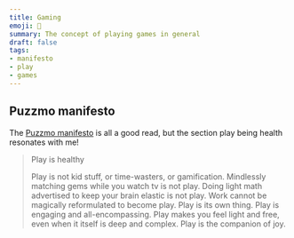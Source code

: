 ```yaml
---
title: Gaming
emoji: 🤩
summary: The concept of playing games in general
draft: false
tags:
- manifesto
- play
- games
---
```


## Puzzmo manifesto

The [Puzzmo manifesto](https://www.puzzmo.com/public-manifesto) is all a good read, but the section play being health resonates with me!

> Play is healthy
>
> Play is not kid stuff, or time-wasters, or gamification. Mindlessly matching gems while you watch tv is not play. Doing light math advertised to keep your brain elastic is not play. Work cannot be magically reformulated to become play. Play is its own thing. Play is engaging and all-encompassing. Play makes you feel light and free, even when it itself is deep and complex. Play is the companion of joy.
